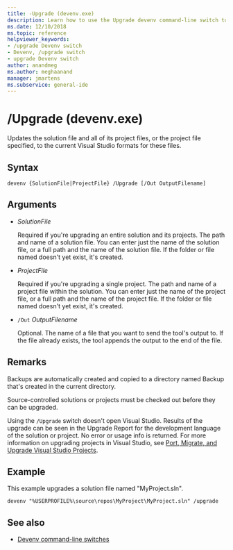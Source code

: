 ```yaml
---
title: -Upgrade (devenv.exe)
description: Learn how to use the Upgrade devenv command-line switch to update the solution file and all of its project files, or the project file specified, to the current Visual Studio formats for these files.
ms.date: 12/10/2018
ms.topic: reference
helpviewer_keywords:
- /upgrade Devenv switch
- Devenv, /upgrade switch
- upgrade Devenv switch
author: anandmeg
ms.author: meghaanand
manager: jmartens
ms.subservice: general-ide
---
```

# /Upgrade (devenv.exe)

Updates the solution file and all of its project files, or the project file specified, to the current Visual Studio formats for these files.

## Syntax

```shell
devenv {SolutionFile|ProjectFile} /Upgrade [/Out OutputFilename]
```

## Arguments

- *SolutionFile*

  Required if you're upgrading an entire solution and its projects. The path and name of a solution file. You can enter just the name of the solution file, or a full path and the name of the solution file. If the folder or file named doesn't yet exist, it's created.

- *ProjectFile*

  Required if you're upgrading a single project. The path and name of a project file within the solution. You can enter just the name of the project file, or a full path and the name of the project file. If the folder or file named doesn't yet exist, it's created.

- `/Out` *OutputFilename*

  Optional. The name of a file that you want to send the tool's output to. If the file already exists, the tool appends the output to the end of the file.

## Remarks

Backups are automatically created and copied to a directory named Backup that's created in the current directory.

Source-controlled solutions or projects must be checked out before they can be upgraded.

Using the `/Upgrade` switch doesn't open Visual Studio. Results of the upgrade can be seen in the Upgrade Report for the development language of the solution or project. No error or usage info is returned. For more information on upgrading projects in Visual Studio, see [Port, Migrate, and Upgrade Visual Studio Projects](/visualstudio/releases/2022/port-migrate-and-upgrade-visual-studio-projects).

## Example

This example upgrades a solution file named "MyProject.sln".

```shell
devenv "%USERPROFILE%\source\repos\MyProject\MyProject.sln" /upgrade
```

## See also

- [Devenv command-line switches](../../ide/reference/devenv-command-line-switches.md)
